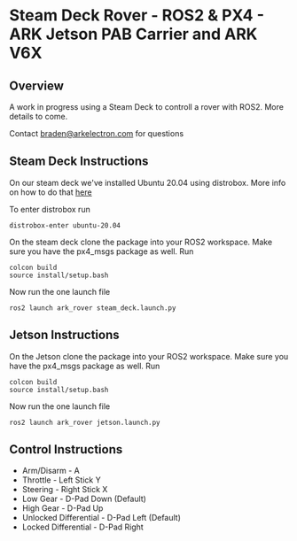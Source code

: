 
# Steam Deck Rover - ROS2 & PX4 - ARK Jetson PAB Carrier and ARK V6X

## Overview
A work in progress using a Steam Deck to controll a rover with ROS2. More details to come.

Contact braden@arkelectron.com for questions

## Steam Deck Instructions
On our steam deck we've installed Ubuntu 20.04 using distrobox. More info on how to do that [here](https://www.gamingonlinux.com/2022/09/distrobox-can-open-up-the-steam-deck-to-a-whole-new-world/)

To enter distrobox run
```
distrobox-enter ubuntu-20.04
```
On the steam deck clone the package into your ROS2 workspace. Make sure you have the px4_msgs package as well.
Run
```
colcon build
source install/setup.bash
```

Now run the one launch file
```
ros2 launch ark_rover steam_deck.launch.py
```

## Jetson Instructions
On the Jetson clone the package into your ROS2 workspace. Make sure you have the px4_msgs package as well.
Run
```
colcon build
source install/setup.bash
```

Now run the one launch file
```
ros2 launch ark_rover jetson.launch.py
```

## Control Instructions
- Arm/Disarm - A
- Throttle - Left Stick Y
- Steering - Right Stick X
- Low Gear - D-Pad Down (Default)
- High Gear - D-Pad Up
- Unlocked Differential - D-Pad Left (Default)
- Locked Differential - D-Pad Right



